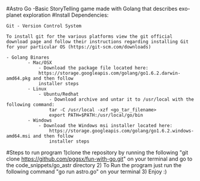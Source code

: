 #Astro Go 
-Basic StoryTelling game made with Golang that describes exo-planet exploration
#Install Dependencies:

	Git - Version Control System 

	To install git for the various platforms view the git official download page and follow their instructions regarding installing Git for your particular OS (https://git-scm.com/downloads)
	
	- Golang Binares 
			- Mac/OSX
				- Download the package file located here:
				https://storage.googleapis.com/golang/go1.6.2.darwin-amd64.pkg and then follow
				installer steps 
			- Linux 
				- Ubuntu/Redhat
					- Download archive and untar it to /usr/local with the following command:
					tar -C /usr/local -xzf <go_tar_filename>
					export PATH=$PATH:/usr/local/go/bin
			- Windows 
				- Download the Windows msi installer located here:
					https://storage.googleapis.com/golang/go1.6.2.windows-amd64.msi and then follow 
					installer steps
#Steps to run program
	1)clone the repository by running the following "git clone https://github.com/pggsx/fun-with-go.git" on your terminal and go to the code_snippets/go_astr
	directory
	2)	To Run the program just run the following command "go run astro.go" on your terminal 
	3) Enjoy :)
